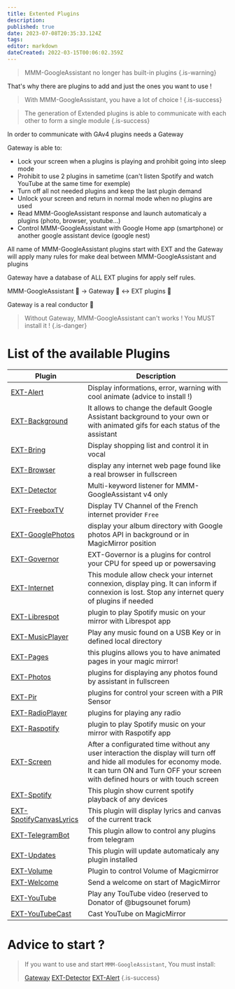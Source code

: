 ```yaml
---
title: Extented Plugins
description: 
published: true
date: 2023-07-08T20:35:33.124Z
tags: 
editor: markdown
dateCreated: 2022-03-15T00:06:02.359Z
---
```


> MMM-GoogleAssistant no longer has built-in plugins
{.is-warning}

That's why there are plugins to add and just the ones you want to use !

> With MMM-GoogleAssistant, you have a lot of choice !
{.is-success}


> The generation of Extended plugins is able to communicate with each other to form a single module
{.is-success}

In order to communicate with GAv4 plugins needs a Gateway

Gateway is able to:

* Lock your screen when a plugins is playing and prohibit going into sleep mode
* Prohibit to use 2 plugins in sametime (can't listen Spotify and watch YouTube at the same time for exemple)
* Turn off all not needed plugins and keep the last plugin demand
* Unlock your screen and return in normal mode when no plugins are used
* Read MMM-GoogleAssistant response and launch automaticaly a plugins (photo, browser, youtube...)
* Control MMM-GoogleAssistant with Google Home app (smartphone) or another google assistant device (google nest)

All name of MMM-GoogleAssistant plugins start with EXT and the Gateway will apply many rules for make deal between MMM-GoogleAssistant and plugins

Gateway have a database of ALL EXT plugins for apply self rules.

MMM-GoogleAssistant 💭 -> Gateway 🎼 <-> EXT plugins 🎹

Gateway is a real conductor 🙂

> Without Gateway, MMM-GoogleAssistant can't works !
> You MUST install it !
{.is-danger}

# List of the available Plugins

| Plugin | Description
|---|---|
|[EXT-Alert](/en/EXT-Alert)| Display informations, error, warning with cool animate (advice to install !)
|[EXT-Background](/en/EXT-Background)| It allows to change the default Google Assistant background to your own or with animated gifs for each status of the assistant
|[EXT-Bring](/en/EXT-Bring)| Display shopping list and control it in vocal
|[EXT-Browser](/en/EXT-Browser)| display any internet web page found like a real browser in fullscreen
|[EXT-Detector](/en/EXT-Detector)| Multi-keyword listener for MMM-GoogleAssistant v4 only
|[EXT-FreeboxTV](/en/EXT-FreeboxTV)| Display TV Channel of the French internet provider `Free`
|[EXT-GooglePhotos](/en/EXT-GooglePhotos)| display your album directory with Google photos API in background or in MagicMirror position
|[EXT-Governor](/en/EXT-Governor)| EXT-Governor is a plugins for control your CPU for speed up or powersaving
|[EXT-Internet](/en/EXT-Internet)| This module allow check your internet connexion, display ping. It can inform if connexion is lost. Stop any internet query of plugins if needed
|[EXT-Librespot](/en/EXT-Librespot)| plugin to play Spotify music on your mirror with Librespot app
|[EXT-MusicPlayer](/en/EXT-MusicPlayer)| Play any music found on a USB Key or in defined local directory
|[EXT-Pages](/en/EXT-Pages)| this plugins allows you to have animated pages in your magic mirror!
|[EXT-Photos](/en/EXT-Photos)| plugins for displaying any photos found by assistant in fullscreen
|[EXT-Pir](/en/EXT-Pir)| plugins for control your screen with a PIR Sensor
|[EXT-RadioPlayer](/en/EXT-RadioPlayer)| plugins for playing any radio
|[EXT-Raspotify](/en/EXT-Raspotify)| plugin to play Spotify music on your mirror with Raspotify app
|[EXT-Screen](/en/EXT-Screen)| After a configurated time without any user interaction the display will turn off and hide all modules for economy mode. It can turn ON and Turn OFF your screen with defined hours or with touch screen
|[EXT-Spotify](/en/EXT-Spotify)| This plugin show current spotify playback of any devices
|[EXT-SpotifyCanvasLyrics](/en/EXT-SpotifyCanvasLyrics)| This plugin will display lyrics and canvas of the current track
|[EXT-TelegramBot](/en/EXT-TelegramBot) | This plugin allow to control any plugins from telegram
|[EXT-Updates](/en/EXT-Updates)| This plugin will update automaticaly any plugin installed
|[EXT-Volume](/en/EXT-Volume)| Plugin to control Volume of Magicmirror
|[EXT-Welcome](/en/EXT-Welcome)| Send a welcome on start of MagicMirror
|[EXT-YouTube](/en/EXT-YouTube)| Play any TouTube video (reserved to Donator of @bugsounet forum)
|[EXT-YouTubeCast](/en/EXT-YouTubeCast)| Cast YouTube on MagicMirror

# Advice to start ?

> If you want to use and start `MMM-GoogleAssistant`,
> You must install:
> 
>  [Gateway](/en/Gateway)
>  [EXT-Detector](/en/EXT-Detector)
>  [EXT-Alert](/en/EXT-Alert)
{.is-success}


